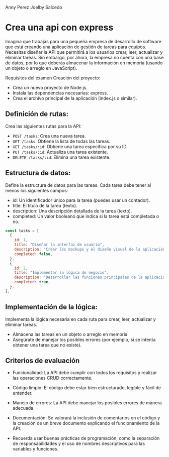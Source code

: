 Anny Perez 
Joelby Salcedo
# Crea una api con express

Imagina que trabajas para una pequeña empresa de desarrollo de software que está creando una aplicación de gestión de tareas para equipos. Necesitas diseñar la API que permitirá a los usuarios crear, leer, actualizar y eliminar tareas. Sin embargo, por ahora, la empresa no cuenta con una base de datos, por lo que deberás almacenar la información en memoria (usando un objeto o arreglo en JavaScript).

Requisitos del examen
Creación del proyecto:

- Crea un nuevo proyecto de Node.js.
- Instala las dependencias necesarias: express.
- Crea el archivo principal de la aplicación (index.js o similar).

## Definición de rutas:

Crea las siguientes rutas para la API:
- `POST /tasks`: Crea una nueva tarea.
- `GET /tasks`: Obtiene la lista de todas las tareas.
- `GET /tasks/:id`: Obtiene una tarea específica por su ID.
- `PUT /tasks/:id`: Actualiza una tarea existente.
- `DELETE /tasks/:id`: Elimina una tarea existente.


## Estructura de datos:

Define la estructura de datos para las tareas. Cada tarea debe tener al menos los siguientes campos:
- id: Un identificador único para la tarea (puedes usar un contador).
- title: El título de la tarea (texto).
- description: Una descripción detallada de la tarea (texto).
- completed: Un valor booleano que indica si la tarea está completada o no.


```js
const tasks = [
  {
    id: 1,
    title: "Diseñar la interfaz de usuario",
    description: "Crear los mockups y el diseño visual de la aplicación",
    completed: false,
  },
  {
    id: 2,
    title: "Implementar la lógica de negocio",
    description: "Desarrollar las funciones principales de la aplicación",
    completed: true,
  },
];
```
## Implementación de la lógica:

Implementa la lógica necesaria en cada ruta para crear, leer, actualizar y eliminar tareas.
- Almacena las tareas en un objeto o arreglo en memoria.
- Asegúrate de manejar los posibles errores (por ejemplo, si se intenta obtener una tarea que no existe).

## Criterios de evaluación

- Funcionalidad: La API debe cumplir con todos los requisitos y realizar las operaciones CRUD correctamente.

- Código limpio: El código debe estar bien estructurado, legible y fácil de entender.

- Manejo de errores: La API debe manejar los posibles errores de manera adecuada.

- Documentación: Se valorará la inclusión de comentarios en el código y la creación de un breve documento explicando el funcionamiento de la API.

- Recuerda usar buenas prácticas de programación, como la separación de responsabilidades y el uso de nombres descriptivos para las variables y funciones.